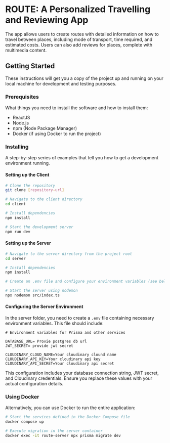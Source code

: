 # ROUTE: A Personalized Travelling and Reviewing App

The app allows users to create routes with detailed information on how to travel between places, including mode of transport, time required, and estimated costs. Users can also add reviews for places, complete with multimedia content.

## Getting Started

These instructions will get you a copy of the project up and running on your local machine for development and testing purposes.

### Prerequisites

What things you need to install the software and how to install them:

- ReactJS
- Node.js
- npm (Node Package Manager)
- Docker (if using Docker to run the project)

### Installing

A step-by-step series of examples that tell you how to get a development environment running.

#### Setting up the Client

```bash
# Clone the repository
git clone [repository-url]

# Navigate to the client directory
cd client

# Install dependencies
npm install

# Start the development server
npm run dev
```

#### Setting up the Server

```bash
# Navigate to the server directory from the project root
cd server

# Install dependencies
npm install

# Create an .env file and configure your environment variables (see below for details)

# Start the server using nodemon
npx nodemon src/index.ts
```

#### Configuring the Server Environment

In the server folder, you need to create a `.env` file containing necessary environment variables. This file should include:

```plaintext
# Environment variables for Prisma and other services

DATABASE_URL= Provie postgres db url
JWT_SECRET= provide jwt secret

CLOUDINARY_CLOUD_NAME=Your cloudinary clound name
CLOUDINARY_API_KEY=Your cloudinary api key
CLOUDINARY_API_SECRET=Your cloudinary api secret
```

This configuration includes your database connection string, JWT secret, and Cloudinary credentials. Ensure you replace these values with your actual configuration details.

### Using Docker

Alternatively, you can use Docker to run the entire application:

```bash
# Start the services defined in the Docker Compose file
docker compose up

# Execute migration in the server container
docker exec -it route-server npx prisma migrate dev
```
